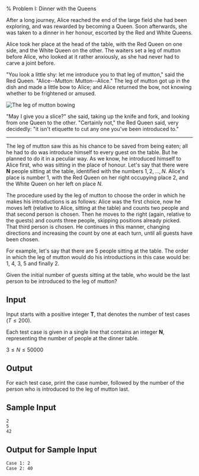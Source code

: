 % Problem I: Dinner with the Queens

After a long journey, Alice reached the end of the large field she had been
exploring, and was rewarded by becoming a Queen. Soon afterwards, she was
taken to a dinner in her honour, escorted by the Red and White Queens.

Alice took her place at the head of the table, with the Red Queen on one
side, and the White Queen on the other. The waiters set a leg of mutton
before Alice, who looked at it rather anxiously, as she had never had to
carve a joint before.

"You look a little shy: let me introduce you to that leg of mutton," said
the Red Queen. "Alice--Mutton: Mutton--Alice." The leg of mutton got up in
the dish and made a little bow to Alice; and Alice returned the bow, not
knowing whether to be frightened or amused.

![The leg of mutton bowing](dinner.jpg)

"May I give you a slice?" she said, taking up the knife and fork, and
looking from one Queen to the other. "Certainly not," the Red Queen said,
very decidedly: "it isn't etiquette to cut any one you've been introduced
to."

- - -

The leg of mutton saw this as his chance to be saved from being eaten; all
he had to do was introduce himself to every guest on the table. But he
planned to do it in a peculiar way. As we know, he introduced himself to
Alice first, who was sitting in the place of honour. Let's say that there
were **N** people sitting at the table, identified with the numbers $1, 2,
\dots, N$. Alice's place is number $1$, with the Red Queen on her right
occupying place $2$, and the White Queen on her left on place $N$.

The procedure used by the leg of mutton to choose the order in which he
makes his introductions is as follows: Alice was the first choice, now he
moves left (relative to Alice, sitting at the table) and counts two people
and that second person is chosen. Then he moves to the right (again,
relative to the guests) and counts three people, skipping positions already
picked. That third person is chosen. He continues in this manner, changing
directions and increasing the count by one at each turn, until all guests
have been chosen.

For example, let's say that there are 5 people sitting at the table. The
order in which the leg of mutton would do his introductions in this case
would be: 1, 4, 3, 5 and finally 2.

Given the initial number of guests sitting at the table, who would be the
last person to be introduced to the leg of mutton?

## Input ##

Input starts with a positive integer **T**, that denotes the number of test
cases ($T \leq 200$).

Each test case is given in a single line that contains an integer **N**,
representing the number of people at the dinner table.

$3 \leq N \leq 50000$

## Output ##

For each test case, print the case number, followed by the number of the
person who is introduced to the leg of mutton last.

## Sample Input ##

~~~~
2
5
42
~~~~

## Output for Sample Input ##

~~~~
Case 1: 2
Case 2: 40
~~~~
